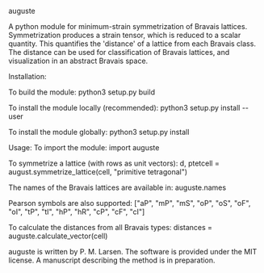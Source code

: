 auguste


A python module for minimum-strain symmetrization of Bravais lattices.  Symmetrization produces a strain tensor, which is reduced to a scalar quantity.  This quantifies the 'distance' of a lattice from each Bravais class.  The distance can be used for classification of Bravais lattices, and visualization in an abstract Bravais space.


Installation:

To build the module:
python3 setup.py build

To install the module locally (recommended):
python3 setup.py install --user

To install the module globally:
python3 setup.py install


Usage:
To import the module:
import auguste

To symmetrize a lattice (with rows as unit vectors):
d, ptetcell = august.symmetrize_lattice(cell, "primitive tetragonal")

The names of the Bravais lattices are available in:
auguste.names

Pearson symbols are also supported:
["aP", "mP", "mS", "oP", "oS", "oF", "oI", "tP", "tI", "hP", "hR", "cP", "cF", "cI"]

To calculate the distances from all Bravais types:
distances = auguste.calculate_vector(cell)


auguste is written by P. M. Larsen.  The software is provided under the MIT license.  A manuscript describing the method is in preparation.

